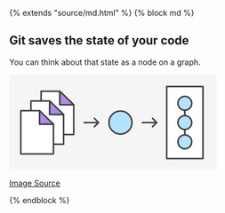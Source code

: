 {% extends "source/md.html" %}
{% block md %}

## Git saves the state of your code

You can think about that state as a node on a graph.

![git commit](images/git_commit.jpg)

[Image Source](https://www.atlassian.com/git/tutorials/saving-changes/git-add)

{% endblock %}
